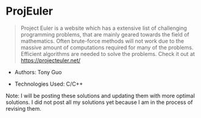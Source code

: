 # ProjEuler


> Project Euler is a website which has a extensive list of challenging programming problems, 
> that are mainly geared towards the field of mathematics. Often brute-force methods will not 
> work due to the massive amount of computations required for many of the problems. 
> Efficient algorithms are needed to solve the problems. Check it out at <a  href="https://projecteuler.net/">https://projecteuler.net/</a>

- Authors: Tony Guo

- Technologies Used: C/C++

<div>
Note: I will be posting these solutions and updating them with more 
optimal solutions. I did not post all my solutions yet 
because I am in the process of revising them.
</div>

